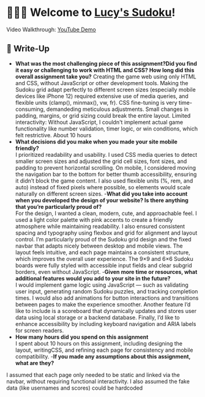 # 🧩🧩🧩 Welcome to [Lucy's Sudoku](https://xxchen914.github.io/login/)!
Video Walkthrough: [YouTube Demo](https://youtu.be/at6aa8yGySE)  
## 💭 Write-Up
- **What was the most challenging piece of this assignment?Did you find it easy or challenging to work with HTML and CSS?  How long did this overall assignment take you?**
Creating the game web using only HTML and CSS, without JavaScript or other development tools. Making the Sudoku grid adapt perfectly to different screen sizes (especially mobile devices like iPhone 12) required extensive use of media queries, and flexible units (clamp(), minmax(), vw, fr). CSS fine-tuning is very time-consuming, demandeding meticulous adjustments. Small changes in padding, margins, or grid sizing could break the entire layout.
Limited interactivity: Without JavaScript, I couldn't implement actual game functionality like number validation, timer logic, or win conditions, which felt restrictive.
About 10 hours
- **What decisions did you make when you made your site mobile friendly?**  
I prioritized readability and usability. I used CSS media queries to detect smaller screen sizes and adjusted the grid cell sizes, font sizes, and padding to prevent horizontal scrolling. On mobile, I considered moving the navigation bar to the bottom for better thumb accessibility, ensuring it didn’t block the game content. I also used flexible units (%, rem, and auto) instead of fixed pixels where possible, so elements would scale naturally on different screen sizes. 
-**What did you take into account when you developed the design of your website? Is there anything that you’re particularly proud of?**  
For the design, I wanted a clean, modern, cute, and approachable feel. I used a light color palette with pink accents to create a friendly atmosphere while maintaining readability. I also ensured consistent spacing and typography using flexbox and grid for alignment and layout control.
I’m particularly proud of the Sudoku grid design and the fixed navbar that adapts nicely between desktop and mobile views. The layout feels intuitive, and each page maintains a consistent structure, which improves the overall user experience. The 9×9 and 6×6 Sudoku boards were fully styled with accessible input fields and clear subgrid borders, even without JavaScript.
-**Given more time or resources, what additional features would you add to your site in the future?**  
I would implement game logic using JavaScript — such as validating user input, generating random Sudoku puzzles, and tracking completion times. I would also add animations for button interactions and transitions between pages to make the experience smoother. Another feature I’d like to include is a scoreboard that dynamically updates and stores user data using local storage or a backend database. Finally, I’d like to enhance accessibility by including keyboard navigation and ARIA labels for screen readers.
- **How many hours did you spend on this assignment**  
I spent about 10 hours on this assignment, including designing the layout, writingCSS, and refining each page for consistency and mobile compatibility.
-**If you made any assumptions about this assignment, what are they?**
    
I assumed that each page only needed to be static and linked via the navbar, without requiring functional interactivity. I also assumed the fake data (like usernames and scores) could be hardcoded
